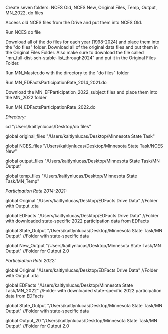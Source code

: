 Create seven folders: NCES Old, NCES New, Original Files, Temp, Output, MN_2022, do files

Access old NCES files from the Drive and put them into NCES Old.

Run NCES do file

Download all of the do files for each year (1998-2024) and place them into the "do files" folder. Download all of the original data files and put them in the Original Files Folder. Also make sure to download the file called "mn_full-dist-sch-stable-list_through2024" and put it in the Original Files Folder.

Run MN_Master.do with the directory to the "do files" folder

Run MN_EDFactsParticipationRate_2014_2021.do

Download the MN_EFParticipation_2022_subject files and place them into the MN_2022 folder

Run MN_EDFactsParticipationRate_2022.do

*Directory:*

cd "/Users/kaitlynlucas/Desktop/do files"

global original_files "/Users/kaitlynlucas/Desktop/Minnesota State Task"

global NCES_files "/Users/kaitlynlucas/Desktop/Minnesota State Task/NCES New"

global output_files "/Users/kaitlynlucas/Desktop/Minnesota State Task/MN Output"

global temp_files "/Users/kaitlynlucas/Desktop/Minnesota State Task/MN_Temp"


*Participation Rate 2014-2021:*

global Original "/Users/kaitlynlucas/Desktop/EDFacts Drive Data" //Folder with Output .dta

global EDFacts "/Users/kaitlynlucas/Desktop/EDFacts Drive Data" //Folder with downloaded state-specific 2022 participation data from EDFacts

global State_Output "/Users/kaitlynlucas/Desktop/Minnesota State Task/MN Output" //Folder with state-specific data

global New_Output "/Users/kaitlynlucas/Desktop/Minnesota State Task/MN Output" //Folder for Output 2.0


*Participation Rate 2022:*

global Original "/Users/kaitlynlucas/Desktop/EDFacts Drive Data" //Folder with Output .dta

global EDFacts "/Users/kaitlynlucas/Desktop/Minnesota State Task/MN_2022" //Folder with downloaded state-specific 2022 participation data from EDFacts

global State_Output "/Users/kaitlynlucas/Desktop/Minnesota State Task/MN Output" //Folder with state-specific data

global Output_20 "/Users/kaitlynlucas/Desktop/Minnesota State Task/MN Output" //Folder for Output 2.0



